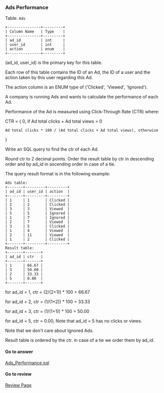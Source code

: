 ### Ads Performance

Table: `Ads`

```
+---------------+---------+
| Column Name   | Type    |
+---------------+---------+
| ad_id         | int     |
| user_id       | int     |
| action        | enum    |
+---------------+---------+
```

(ad_id, user_id) is the primary key for this table.

Each row of this table contains the ID of an Ad, the ID of a user and the action taken by this user regarding this Ad.

The action column is an ENUM type of ('Clicked', 'Viewed', 'Ignored').
 

A company is running Ads and wants to calculate the performance of each Ad.

Performance of the Ad is measured using Click-Through Rate (CTR) where:

CTR = {
    0,               if Ad total clicks + Ad total views = 0

    Ad total clicks * 100 / (Ad total clicks + Ad total views), otherwise
}

Write an SQL query to find the ctr of each Ad.

Round ctr to 2 decimal points. Order the result table by ctr in descending order and by ad_id in ascending order in case of a tie.

The query result format is in the following example:

```
Ads table:
+-------+---------+---------+
| ad_id | user_id | action  |
+-------+---------+---------+
| 1     | 1       | Clicked |
| 2     | 2       | Clicked |
| 3     | 3       | Viewed  |
| 5     | 5       | Ignored |
| 1     | 7       | Ignored |
| 2     | 7       | Viewed  |
| 3     | 5       | Clicked |
| 1     | 4       | Viewed  |
| 2     | 11      | Viewed  |
| 1     | 2       | Clicked |
+-------+---------+---------+
Result table:
+-------+-------+
| ad_id | ctr   |
+-------+-------+
| 1     | 66.67 |
| 3     | 50.00 |
| 2     | 33.33 |
| 5     | 0.00  |
+-------+-------+
```

for ad_id = 1, ctr = (2/(2+1)) * 100 = 66.67

for ad_id = 2, ctr = (1/(1+2)) * 100 = 33.33

for ad_id = 3, ctr = (1/(1+1)) * 100 = 50.00

for ad_id = 5, ctr = 0.00, Note that ad_id = 5 has no clicks or views.

Note that we don't care about Ignored Ads.

Result table is ordered by the ctr. in case of a tie we order them by ad_id.

####  Go to answer

[Ads_Performance.sql](https://github.com/Kelv1nYu/LeetCode_Practices/blob/master/Code/Ads_Performance.sql)

#### Go to review

[Review Page](https://github.com/Kelv1nYu/LeetCode_Practices/blob/master/ReviewPage.md)